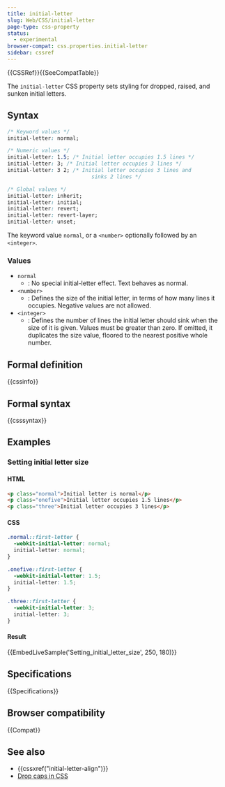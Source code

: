 ```yaml
---
title: initial-letter
slug: Web/CSS/initial-letter
page-type: css-property
status:
  - experimental
browser-compat: css.properties.initial-letter
sidebar: cssref
---
```


{{CSSRef}}{{SeeCompatTable}}

The `initial-letter` CSS property sets styling for dropped, raised, and sunken initial letters.

## Syntax

```css
/* Keyword values */
initial-letter: normal;

/* Numeric values */
initial-letter: 1.5; /* Initial letter occupies 1.5 lines */
initial-letter: 3; /* Initial letter occupies 3 lines */
initial-letter: 3 2; /* Initial letter occupies 3 lines and
                           sinks 2 lines */

/* Global values */
initial-letter: inherit;
initial-letter: initial;
initial-letter: revert;
initial-letter: revert-layer;
initial-letter: unset;
```

The keyword value `normal`, or a `<number>` optionally followed by an `<integer>`.

### Values

- `normal`
  - : No special initial-letter effect. Text behaves as normal.
- `<number>`
  - : Defines the size of the initial letter, in terms of how many lines it occupies. Negative values are not allowed.
- `<integer>`
  - : Defines the number of lines the initial letter should sink when the size of it is given. Values must be greater than zero. If omitted, it duplicates the size value, floored to the nearest positive whole number.

## Formal definition

{{cssinfo}}

## Formal syntax

{{csssyntax}}

## Examples

### Setting initial letter size

#### HTML

```html
<p class="normal">Initial letter is normal</p>
<p class="onefive">Initial letter occupies 1.5 lines</p>
<p class="three">Initial letter occupies 3 lines</p>
```

#### CSS

```css
.normal::first-letter {
  -webkit-initial-letter: normal;
  initial-letter: normal;
}

.onefive::first-letter {
  -webkit-initial-letter: 1.5;
  initial-letter: 1.5;
}

.three::first-letter {
  -webkit-initial-letter: 3;
  initial-letter: 3;
}
```

#### Result

{{EmbedLiveSample('Setting_initial_letter_size', 250, 180)}}

## Specifications

{{Specifications}}

## Browser compatibility

{{Compat}}

## See also

- {{cssxref("initial-letter-align")}}
- [Drop caps in CSS](https://www.oddbird.net/2017/01/03/initial-letter/)

